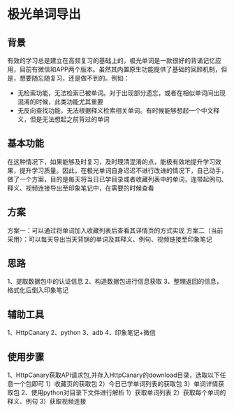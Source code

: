 # 极光单词导出

## 背景

有效的学习总是建立在高频复习的基础上的，极光单词是一款很好的背诵记忆应用，目前有微信和APP两个版本。虽然其内置原生功能提供了基础的回顾机制，但是，想要随忘随复习，还是做不到的。例如：

- 无检索功能，无法检索已被单词。对于出现部分遗忘，或者在相似单词间出现混淆的时候，此类功能尤其重要
- 无反向查找功能，无法根据释义检索相关单词。有时候能够想起一个中文释义，但是无法想起之前背过的单词

## 基本功能

在这种情况下，如果能够及时复习，及时理清混淆的点，能极有效地提升学习效果，提升学习质量。因此，在极光单词自身迟迟不进行改进的情况下，自己动手，做了一个方案，目的是每天将当日已学目录或者收藏列表中的单词，连带起例句、释义、视频连接导出至印象笔记中，在需要的时候查看

## 方案

方案一：可以通过将单词加入收藏列表后查看其详情页的方式实现
方案二（当前采用）：可以每天导出当天背锅的单词及其释义、例句、视频链接至印象笔记

## 思路

1、提取数据包中的认证信息
2、构造数据包进行信息获取
3、整理返回的信息，格式化后倒入印象笔记

## 辅助工具

1、HttpCanary
2、python
3、adb
4、印象笔记+微信

## 使用步骤
1、HttpCanary获取API请求包,并存入HttpCanary的download目录，选取以下任意一个包即可
	1）收藏页的获取包
	2）今日已学单词列表的获取包
	3）单词详情获取包
2、使用python对目录下文件进行解析
	1）获取单词列表
	2）获取每个单词的释义、例句
	3）获取视频连接

